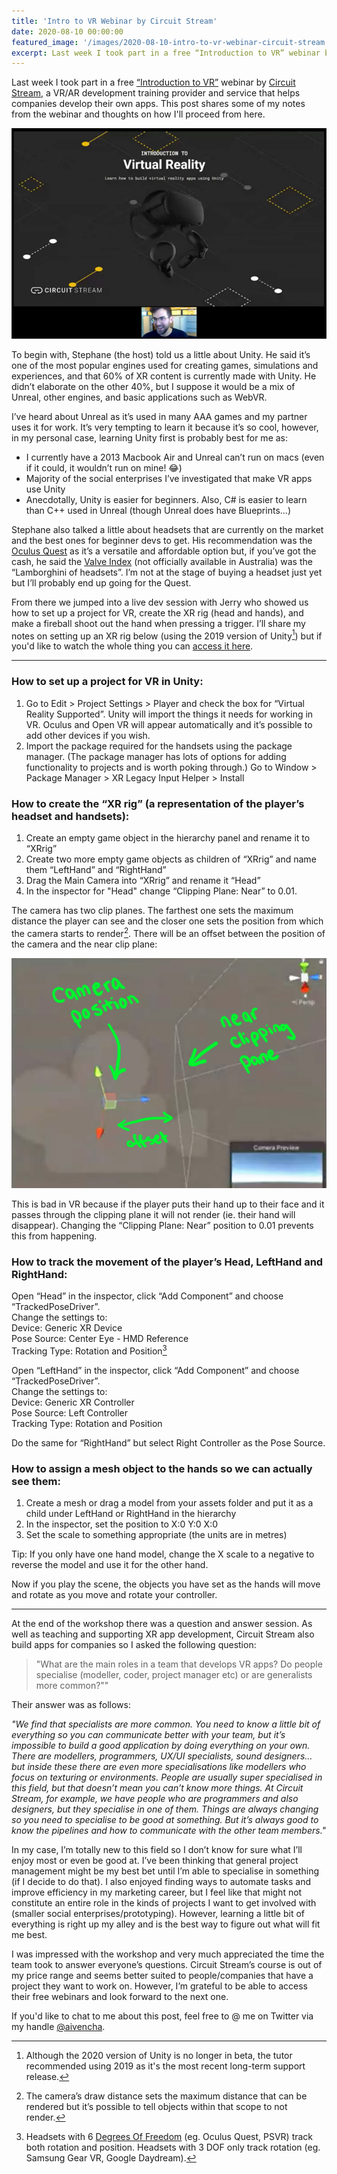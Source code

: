 ```yaml
---
title: 'Intro to VR Webinar by Circuit Stream'
date: 2020-08-10 00:00:00
featured_image: '/images/2020-08-10-intro-to-vr-webinar-circuit-stream.jpg'
excerpt: Last week I took part in a free “Introduction to VR” webinar by Circuit Stream, a VR/AR service and training provider that helps companies develop their own apps. This post shares some of my notes from the webinar and thoughts on how I'll proceed from here.
---
```


Last week I took part in a free [“Introduction to VR”](https://circuitstream.com/workshop/upcoming-live-virtual-reality-workshop/) webinar by [Circuit Stream](https://circuitstream.com/), a VR/AR development training provider and service that helps companies develop their own apps. This post shares some of my notes from the webinar and thoughts on how I'll proceed from here.

![Webinar Screenshot](/images/2020-08-10-webinar-screenshot.jpg)

To begin with, Stephane (the host) told us a little about Unity. He said it’s one of the most popular engines used for creating games, simulations and experiences, and that 60% of XR content is currently made with Unity. He didn’t elaborate on the other 40%, but I suppose it would be a mix of Unreal, other engines, and basic applications such as WebVR.

I’ve heard about Unreal as it’s used in many AAA games and my partner uses it for work. It’s very tempting to learn it because it’s so cool, however, in my personal case, learning Unity first is probably best for me as:
* I currently have a 2013 Macbook Air and Unreal can’t run on macs (even if it could, it wouldn’t run on mine! 😂)
* Majority of the social enterprises I’ve investigated that make VR apps use Unity
* Anecdotally, Unity is easier for beginners. Also, C# is easier to learn than C++ used in Unreal (though Unreal does have Blueprints...)

Stephane also talked a little about headsets that are currently on the market and the best ones for beginner devs to get. His recommendation was the [Oculus Quest](https://www.oculus.com/quest/) as it’s a versatile and affordable option but, if you’ve got the cash, he said the [Valve Index](https://store.steampowered.com/valveindex/) (not officially available in Australia) was the “Lamborghini of headsets”. I’m not at the stage of buying a headset just yet but I’ll probably end up going for the Quest.

From there we jumped into a live dev session with Jerry who showed us how to set up a project for VR, create the XR rig (head and hands), and make a fireball shoot out the hand when pressing a trigger. I’ll share my notes on setting up an XR rig below (using the 2019 version of Unity[^1]) but if you'd like to watch the whole thing you can [access it here](https://circuitstream.com/workshop/upcoming-live-virtual-reality-workshop/).

***
### How to set up a project for VR in Unity:

1. Go to Edit > Project Settings > Player and check the box for “Virtual Reality Supported”. Unity will import the things it needs for working in VR. Oculus and Open VR will appear automatically and it’s possible to add other devices if you wish.
2. Import the package required for the handsets using the package manager. (The package manager has lots of options for adding functionality to projects and is worth poking through.) Go to Window > Package Manager > XR Legacy Input Helper > Install

### How to create the “XR rig” (a representation of the player’s headset and handsets):

1. Create an empty game object in the hierarchy panel and rename it to “XRrig”
2. Create two more empty game objects as children of “XRrig” and name them “LeftHand” and “RightHand”
3. Drag the Main Camera into “XRrig” and rename it “Head”
4. In the inspector for "Head" change “Clipping Plane: Near” to 0.01.

The camera has two clip planes. The farthest one sets the maximum distance the player can see and the closer one sets the position from which the camera starts to render[^2]. There will be an offset between the position of the camera and the near clip plane:

![Position and Offset](/images/2020-08-10-camera-offset.jpg)

This is bad in VR because if the player puts their hand up to their face and it passes through the clipping plane it will not render (ie. their hand will disappear). Changing the “Clipping Plane: Near” position to 0.01 prevents this from happening.

### How to track the movement of the player’s Head, LeftHand and RightHand:

Open “Head” in the inspector, click “Add Component” and choose “TrackedPoseDriver”.<br />
Change the settings to: <br />
Device: Generic XR Device<br />
Pose Source: Center Eye - HMD Reference<br />
Tracking Type: Rotation and Position[^3]

Open “LeftHand” in the inspector, click “Add Component” and choose “TrackedPoseDriver”.<br />
Change the settings to:<br />
Device: Generic XR Controller<br />
Pose Source: Left Controller<br />
Tracking Type: Rotation and Position

Do the same for “RightHand” but select Right Controller as the Pose Source.

### How to assign a mesh object to the hands so we can actually see them:
1. Create a mesh or drag a model from your assets folder and put it as a child under LeftHand or RightHand in the hierarchy
2. In the inspector, set the position to X:0 Y:0 X:0
3. Set the scale to something appropriate (the units are in metres)

Tip: If you only have one hand model, change the X scale to a negative to reverse the model and use it for the other hand.

Now if you play the scene, the objects you have set as the hands will move and rotate as you move and rotate your controller.

***


At the end of the workshop there was a question and answer session. As well as teaching and supporting XR app development, Circuit Stream also build apps for companies so I asked the following question:

> "What are the main roles in a team that develops VR apps? Do people specialise (modeller, coder, project manager etc) or are generalists more common?""

Their answer was as follows:

*"We find that specialists are more common. You need to know a little bit of everything so you can communicate better with your team, but it’s impossible to build a good application by doing everything on your own. There are modellers, programmers, UX/UI specialists, sound designers… but inside these there are even more specialisations like modellers who focus on texturing or environments. People are usually super specialised in this field, but that doesn’t mean you can’t know more things. At Circuit Stream, for example, we have people who are programmers and also designers, but they specialise in one of them. Things are always changing so you need to specialise to be good at something. But it’s always good to know the pipelines and how to communicate with the other team members."*

In my case, I’m totally new to this field so I don’t know for sure what I’ll enjoy most or even be good at. I’ve been thinking that general project management might be my best bet until I’m able to specialise in something (if I decide to do that). I also enjoyed finding ways to automate tasks and improve efficiency in my marketing career, but I feel like that might not constitute an entire role in the kinds of projects I want to get involved with (smaller social enterprises/prototyping). However, learning a little bit of everything is right up my alley and is the best way to figure out what will fit me best.

I was impressed with the workshop and very much appreciated the time the team took to answer everyone’s questions. Circuit Stream’s course is out of my price range and seems better suited to people/companies that have a project they want to work on. However, I’m grateful to be able to access their free webinars and look forward to the next one.

If you'd like to chat to me about this post, feel free to @ me on Twitter via my handle [@aivencha](https://twitter.com/aivencha).

[^1]:Although the 2020 version of Unity is no longer in beta, the tutor recommended using 2019 as it's the most recent long-term support release.
[^2]:The camera’s draw distance sets the maximum distance that can be rendered but it’s possible to tell objects within that scope to not render.
[^3]:Headsets with 6 [Degrees Of Freedom](https://kei-studios.com/quick-guide-degrees-of-freedom-virtual-reality-vr/) (eg. Oculus Quest, PSVR) track both rotation and position. Headsets with 3 DOF only track rotation (eg. Samsung Gear VR, Google Daydream).
